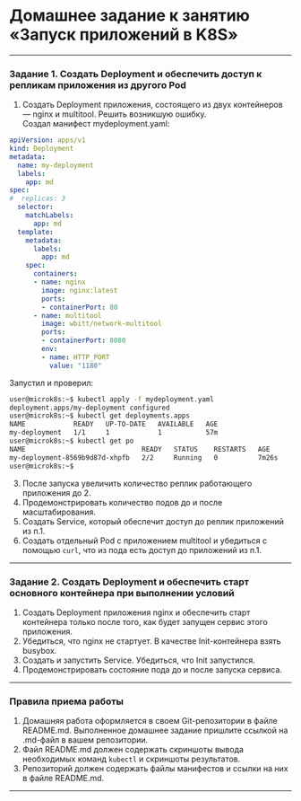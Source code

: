 # Домашнее задание к занятию «Запуск приложений в K8S»



------


### Задание 1. Создать Deployment и обеспечить доступ к репликам приложения из другого Pod

1. Создать Deployment приложения, состоящего из двух контейнеров — nginx и multitool. Решить возникшую ошибку.  
Создал манифест mydeployment.yaml:
```yml
apiVersion: apps/v1
kind: Deployment
metadata:
  name: my-deployment
  labels:
    app: md
spec:
#  replicas: 3
  selector:
    matchLabels:
      app: md
  template:
    metadata:
      labels:
        app: md
    spec:
      containers:
      - name: nginx
        image: nginx:latest
        ports:
        - containerPort: 80
      - name: multitool
        image: wbitt/network-multitool
        ports:
        - containerPort: 8080
        env:
        - name: HTTP_PORT
          value: "1180"
```
Запустил и проверил:
```bash
user@microk8s:~$ kubectl apply -f mydeployment.yaml 
deployment.apps/my-deployment configured
user@microk8s:~$ kubectl get deployments.apps 
NAME            READY   UP-TO-DATE   AVAILABLE   AGE
my-deployment   1/1     1            1           57m
user@microk8s:~$ kubectl get po
NAME                             READY   STATUS    RESTARTS   AGE
my-deployment-8569b9d87d-xhpfb   2/2     Running   0          7m26s
user@microk8s:~$ 
```
3. После запуска увеличить количество реплик работающего приложения до 2.
4. Продемонстрировать количество подов до и после масштабирования.
5. Создать Service, который обеспечит доступ до реплик приложений из п.1.
6. Создать отдельный Pod с приложением multitool и убедиться с помощью `curl`, что из пода есть доступ до приложений из п.1.

------

### Задание 2. Создать Deployment и обеспечить старт основного контейнера при выполнении условий

1. Создать Deployment приложения nginx и обеспечить старт контейнера только после того, как будет запущен сервис этого приложения.
2. Убедиться, что nginx не стартует. В качестве Init-контейнера взять busybox.
3. Создать и запустить Service. Убедиться, что Init запустился.
4. Продемонстрировать состояние пода до и после запуска сервиса.

------

### Правила приема работы

1. Домашняя работа оформляется в своем Git-репозитории в файле README.md. Выполненное домашнее задание пришлите ссылкой на .md-файл в вашем репозитории.
2. Файл README.md должен содержать скриншоты вывода необходимых команд `kubectl` и скриншоты результатов.
3. Репозиторий должен содержать файлы манифестов и ссылки на них в файле README.md.

------
